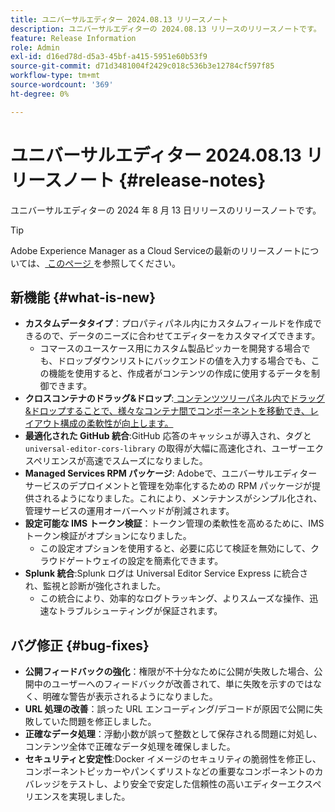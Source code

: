 ```yaml
---
title: ユニバーサルエディター 2024.08.13 リリースノート
description: ユニバーサルエディターの 2024.08.13 リリースのリリースノートです。
feature: Release Information
role: Admin
exl-id: d16ed78d-d5a3-45bf-a415-5951e60b53f9
source-git-commit: d71d3481004f2429c018c536b3e12784cf597f85
workflow-type: tm+mt
source-wordcount: '369'
ht-degree: 0%

---
```



# ユニバーサルエディター 2024.08.13 リリースノート {#release-notes}

ユニバーサルエディターの 2024 年 8 月 13 日リリースのリリースノートです。

>[!TIP]
>
>Adobe Experience Manager as a Cloud Serviceの最新のリリースノートについては、[ このページ ](/help/release-notes/release-notes-cloud/release-notes-current.md) を参照してください。

## 新機能 {#what-is-new}

* **カスタムデータタイプ**：プロパティパネル内にカスタムフィールドを作成できるので、データのニーズに合わせてエディターをカスタマイズできます。
   * コマースのユースケース用にカスタム製品ピッカーを開発する場合でも、ドロップダウンリストにバックエンドの値を入力する場合でも、この機能を使用すると、作成者がコンテンツの作成に使用するデータを制御できます。
* **クロスコンテナのドラッグ&amp;ドロップ**:[ コンテンツツリーパネル内でドラッグ&amp;ドロップすることで、様々なコンテナ間でコンポーネントを移動でき、レイアウト構成の柔軟性が向上します。](/help/sites-cloud/authoring/universal-editor/navigation.md#content-tree-mode)
* **最適化された GitHub 統合**:GitHub 応答のキャッシュが導入され、タグと `universal-editor-cors-library` の取得が大幅に高速化され、ユーザーエクスペリエンスが高速でスムーズになりました。
* **Managed Services RPM パッケージ**: Adobeで、ユニバーサルエディターサービスのデプロイメントと管理を効率化するための RPM パッケージが提供されるようになりました。これにより、メンテナンスがシンプル化され、管理サービスの運用オーバーヘッドが削減されます。
* **設定可能な IMS トークン検証**：トークン管理の柔軟性を高めるために、IMS トークン検証がオプションになりました。
   * この設定オプションを使用すると、必要に応じて検証を無効にして、クラウドゲートウェイの設定を簡素化できます。
* **Splunk 統合**:Splunk ログは Universal Editor Service Express に統合され、監視と診断が強化されました。
   * この統合により、効率的なログトラッキング、よりスムーズな操作、迅速なトラブルシューティングが保証されます。

## バグ修正 {#bug-fixes}

* **公開フィードバックの強化**：権限が不十分なために公開が失敗した場合、公開中のユーザーへのフィードバックが改善されて、単に失敗を示すのではなく、明確な警告が表示されるようになりました。
* **URL 処理の改善**：誤った URL エンコーディング/デコードが原因で公開に失敗していた問題を修正しました。
* **正確なデータ処理**：浮動小数が誤って整数として保存される問題に対処し、コンテンツ全体で正確なデータ処理を確保しました。
* **セキュリティと安定性**:Docker イメージのセキュリティの脆弱性を修正し、コンポーネントピッカーやパンくずリストなどの重要なコンポーネントのカバレッジをテストし、より安全で安定した信頼性の高いエディターエクスペリエンスを実現しました。
